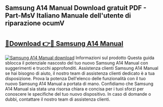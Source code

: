 ## Samsung A14 Manual Download gratuit PDF - Part-MsV Italiano Manuale dell'utente di riparazione ocumV

# <h2><a href="http://dfbl6u9.blite.top/?on=Samsung+A14+Manual">🔗Download 👉🔴 Samsung A14 Manual</a></h2>

[![Samsung A14 Manual download](https://i.imgur.com/lujVjoI.png)](http://dfbl6u9.blite.top/?on=Samsung+A14+Manual)
Informazioni sul prodotto Questa guida sblocca il potenziale nascosto del tuo nuovo Samsung A14 Manual con suggerimenti e trucchi approfonditi. Assistenza clienti Samsung A14 Manual se hai bisogno di aiuto, il nostro team di assistenza clienti dedicato è a tua disposizione. Prova la potenza Dell'elenco delle funzionalità con il tuo nuovo Samsung A14 Manual a portata di mano. Confidiamo che Samsung A14 Manual sia stata una risorsa chiara e concisa per i tuoi sforzi per conoscere le specifiche del tuo nuovo dispositivo. In caso di domande o dubbi, contattare il nostro team di assistenza clienti.
